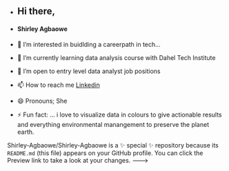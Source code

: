 - ## Hi there,

- #### Shirley Agbaowe

- 👀 I’m interested in buidlding a careerpath in tech...
- 🌱 I’m currently learning data analysis course with Dahel Tech Institute
- 💞️ I’m open to entry level data analyst job positions
- 📫 How to reach me [Linkedin](www.linkedin.com/in/shirley-agbaowe)
- 😄 Pronouns; She
- ⚡ Fun fact: ... i love to visualize data in colours to give actionable results and everything environmental manangement to preserve the planet earth.

  
  
  
Shirley-Agbaowe/Shirley-Agbaowe is a ✨ special ✨ repository because its `README.md` (this file) appears on your GitHub profile.
You can click the Preview link to take a look at your changes.
--->
